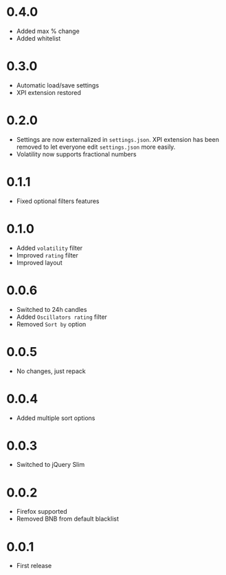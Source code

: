 # 0.4.0

* Added max % change
* Added whitelist

# 0.3.0

* Automatic load/save settings
* XPI extension restored

# 0.2.0

* Settings are now externalized in `settings.json`. XPI extension has been removed to let everyone edit `settings.json` more easily.
* Volatility now supports fractional numbers

# 0.1.1

* Fixed optional filters features

# 0.1.0

* Added `volatility` filter
* Improved `rating` filter
* Improved layout

# 0.0.6

* Switched to 24h candles
* Added `Oscillators rating` filter
* Removed `Sort by` option

# 0.0.5

* No changes, just repack

# 0.0.4

* Added multiple sort options

# 0.0.3

* Switched to jQuery Slim

# 0.0.2

* Firefox supported
* Removed BNB from default blacklist

# 0.0.1

* First release
